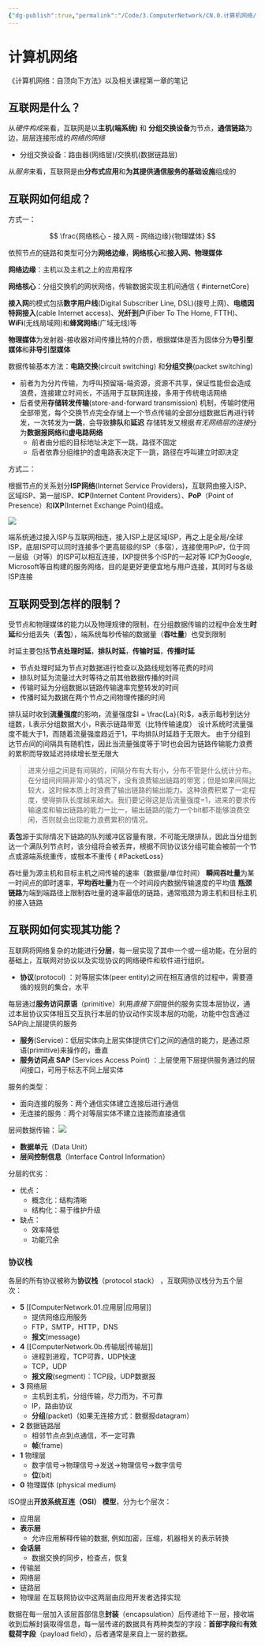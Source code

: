```yaml
---
{"dg-publish":true,"permalink":"/Code/3.ComputerNetwork/CN.0.计算机网络/","title":"计算机网络","noteIcon":""}
---
```



# 计算机网络

《计算机网络：自顶向下方法》以及相关课程第一章的笔记

## 互联网是什么？

从*硬件构成*来看，互联网是以**主机(端系统)** 和 **分组交换设备**为节点，**通信链路**为边，层层连接形成的*网络的网络*
- 分组交换设备：路由器(网络层)/交换机(数据链路层)

从*服务*来看，互联网是由**分布式应用**和**为其提供通信服务的基础设施**组成的

## 互联网如何组成？

方式一：

$$ \frac{网络核心 - 接入网 - 网络边缘}{物理媒体} $$

依照节点的链路和类型可分为**网络边缘**，**网络核心**和**接入网、物理媒体**

**网络边缘**：主机以及主机之上的应用程序

**网络核心**：分组交换机的网状网络，传输数据实现主机间通信
{ #internetCore}


**接入网**的模式包括**数字用户线**(Digital Subscriber Line, DSL)(拨号上网)、**电缆因特网接入**(cable Internet access)、**光纤到户**(Fiber To The Home, FTTH)、**WiFi**(无线局域网)和**蜂窝网络**(广域无线)等

**物理媒体**为发射器-接收器对间传播比特的介质，根据媒体是否为固体分为**导引型媒体**和**非导引型媒体**

数据传输基本方法：**电路交换**(circuit switching) 和**分组交换**(packet switching)
- 前者为为分片传输，为呼叫预留端-端资源，资源不共享，保证性能但会造成浪费，连接建立时间长，不适用于互联网连接，多用于传统电话网络
- 后者使用**存储转发传输**(store-and-forward transmission) 机制，传输时使用全部带宽，每个交换节点完全存储上一个节点传输的全部分组数据后再进行转发，一次转发为**一跳**，会导致**排队**和**延迟**
	存储转发又根据*有无网络层的连接*分为**数据报网络**和**虚电路网络**
	- 前者由分组的目标地址决定下一跳，路径不固定
	- 后者依靠分组维护的虚电路表决定下一跳，路径在呼叫建立时即决定

方式二：

根据节点的关系划分**ISP网络**(Internet Service Providers)，互联网由接入ISP、区域ISP、第一层ISP、**ICP**(Internet Content Providers）、**PoP**（Point of Presence）和**IXP**(Internet Exchange Point)组成。

![](https://image.jiang849725768.asia/2022/202212021759977.png)

端系统通过接入ISP与互联网相连，接入ISP上是区域ISP，再之上是全局/全球ISP，底层ISP可以同时连接多个更高层级的ISP（多宿），连接使用PoP，位于同一层级（对等）的ISP可以相互连接，IXP提供多个ISP的一起对等
ICP为Google, Microsoft等自构建的服务网络，目的是更好更便宜地与用户连接，其同时与各级ISP连接

## 互联网受到怎样的限制？

受节点和物理媒体的能力以及物理规律的限制，在分组数据传输的过程中会发生**时延**和分组丢失（**丢包**），端系统每秒传输的数据量（**吞吐量**）也受到限制

时延主要包括**节点处理时延**，**排队时延**，**传输时延**，**传播时延**
- 节点处理时延为节点对数据进行检查以及路线规划等花费的时间
- 排队时延为流量过大时等待之前其他数据传播的时间
- 传输时延为分组数据以链路传输速率完整转发的时间
- 传播时延为数据在两个节点之间物理传播的时间

排队延时收到**流量强度**的影响，流量强度$I = \frac{La}{R}$，a表示每秒到达分组数，L表示分组数据大小，R表示链路带宽（比特传输速度）
设计系统时流量强度不能大于1，而随着流量强度趋近于1，平均排队时延趋于无限大。
由于分组到达节点间的间隔具有随机性，因此当流量强度等于1时也会因为链路传输能力浪费的累积而导致延迟持续增长至无限大
>进来分组之间是有间隔的，间隔分布有大有小，分布不管是什么统计分布。在分组间间隔非常小的情况下，没有浪费输出链路的带宽；但是如果间隔比较大，这时候本质上时浪费了输出链路的输出能力。这种浪费积累了一定程度，使得排队长度越来越大。我们要记得这是后流量强度=1，进来的要求传输速度和输出链路的能力一比一，输出链路的能力一个bit都不能够浪费空闲，否则就会出现能力浪费累积的情况。

**丢包**源于实际情况下链路的队列缓冲区容量有限，不可能无限排队，因此当分组到达一个满队列节点时，该分组将会被丢弃，根据不同协议该分组可能会被前一个节点或源端系统重传，或根本不重传
{ #PacketLoss}


吞吐量为源主机和目标主机之间传输的速率（数据量/单位时间）
**瞬间吞吐量**为某一时间点的即时速率，**平均吞吐量**为在一个时间段内数据传输速度的平均值
**瓶颈链路**为端到端路径上限制吞吐量的速率最低的链路，通常瓶颈为源主机和目标主机的接入链路

## 互联网如何实现其功能？

互联网将网络复杂的功能进行**分层**，每一层实现了其中一个或一组功能，在分层的基础上，互联网对协议以及实现协议的网络硬件和软件进行组织。
- **协议**(protocol) ：对等层实体(peer entity)之间在相互通信的过程中，需要遵循的规则的集合，水平

每层通过**服务访问原语**（primitive）利用*直接下层*提供的服务实现本层协议，通过本层协议实体相互交互执行本层的协议动作实现本层的功能，功能中包含通过SAP向上层提供的服务
- **服务**(Service)：低层实体向上层实体提供它们之间的通信的能力，是通过原语(primitive)来操作的，垂直
- **服务访问点 SAP** (Services Access Point) ：上层使用下层提供服务通过的层间接口，可用于标志不同上层实体

服务的类型：
- 面向连接的服务：两个通信实体建立连接后进行通信
- 无连接的服务：两个对等层实体不建立连接而直接通信

层间数据传输：
![](https://image.jiang849725768.asia/2022/202212032158809.png)
- **数据单元**（Data Unit）
- **层间控制信息**（Interface Control Information）

分层的优劣：
- 优点：
	- 概念化：结构清晰
	- 结构化：易于维护升级
- 缺点：
	- 效率降低
	- 功能冗余

### 协议栈

各层的所有协议被称为**协议栈**（protocol stack） ，互联网协议栈分为五个层次：
- **5** [[ComputerNetwork.01.应用层\|应用层]]
	- 提供网络应用服务
	- FTP，SMTP，HTTP，DNS
	- **报文**(message)
- **4** [[ComputerNetwork.0b.传输层\|传输层]]
	- 进程到进程，TCP可靠，UDP快速
	- TCP，UDP
	- **报文段**(segment)：TCP段，UDP数据报
- **3** 网络层
	- 主机到主机，分组传输，尽力而为，不可靠
	- IP，路由协议
	- **分组**(packet)（如果无连接方式：数据报datagram）
- **2** 数据链路层
	- 相邻节点点到点通信，不一定可靠
	- **帧**(frame)
- **1** 物理层
	- 数字信号->物理信号->发送->物理信号->数字信号
	- **位**(bit)
- **0** 物理媒体 (physical medium)

ISO提出**开放系统互连（OSI） 模型**，分为七个层次：
- 应用层
- **表示层**
	- 允许应用解释传输的数据, 例如加密，压缩，机器相关的表示转换
- **会话层**
	- 数据交换的同步，检查点，恢复
- 传输层
- 网络层
- 链路层
- 物理层
在互联网协议中这两层由应用开发者选择实现

数据在每一层加入该层首部信息**封装**（encapsulation）后传递给下一层，接收端收到后解封装取得信息，每一层传递的数据具有两种类型的字段：**首部字段**和**有效载荷字段**（payload field），后者通常是来自上一层的数据。
